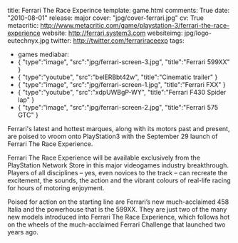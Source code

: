title: Ferrari The Race Experince
template: game.html
comments: True
date: "2010-08-01"
release: major
cover: "jpg/cover-ferrari.jpg"
cv: True
metacritic: http://www.metacritic.com/game/playstation-3/ferrari-the-race-experience 
website: http://ferrari.system3.com
websiteimg: jpg/logo-eutechnyx.jpg
twitter: http://twitter.com/ferrariraceexp
tags:
- games
mediabar:
- { "type":"image", "src":"jpg/ferrari-screen-3.jpg", "title":"Ferrari 599XX" }
- { "type":"youtube", "src":"belERBbt42w", "title":"Cinematic trailer" }
- { "type":"image", "src":"jpg/ferrari-screen-1.jpg", "title":"Ferrari FXX" }
- { "type":"youtube", "src":"xdpUWBgP-WY", "title":"Ferrari F430 Spider lap" }
- { "type":"image", "src":"jpg/ferrari-screen-2.jpg", "title":"Ferrari 575 GTC" }


Ferrari's latest and hottest marques, along with its motors past and present, are poised to vroom onto PlayStation3 with the September 29 launch of Ferrari The Race Experience.

Ferrari The Race Experience will be available exclusively from the PlayStation Network Store in this major videogames industry breakthrough.  Players of all disciplines – yes, even novices to the track – can recreate the excitement, the sounds, the action and the vibrant colours of real-life racing for hours of motoring enjoyment.

Poised for action on the starting line are Ferrari’s new much-acclaimed 458 Italia and the powerhouse that is the 599XX. They are just two of the many new models introduced into Ferrari The Race Experience, which follows hot on the wheels of the much-acclaimed Ferrari Challenge that launched two years ago.
